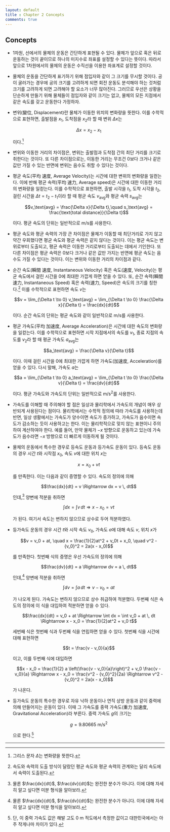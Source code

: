 ```yaml
---
layout: default
title : Chapter 2 Concepts
comments: true
---
```


## Concepts

- 1차원, 선에서의 물체의 운동은 간단하게 표현될 수 있다. 물체가 앞으로 혹은 뒤로 운동하는 것이 끝이므로 하나의 미지수로 좌표를 설정할 수 있다는 뜻이다. 따라서 앞으로 1차원에서의 물체의 운동은 수직선을 이용한 좌표계로 설정할 것이다.

- 물체의 운동을 간단하게 표기하기 위해 점입자와 같이 그 크기를 무시할 것이다. 공이 굴러가는 경우에 공의 크기를 고려하게 되면 회전 운동도 분석해야 하는 것처럼 크기를 고려하게 되면 고려해야 할 요소가 너무 많아진다. 그러므로 우선은 상황을 단순하게 만들기 위해 물체들이 점입자와 같이 크기는 없고, 물체의 모든 지점에서 같은 속도를 갖고 운동한다 가정하자.

- 변위(變位, Displacement)란 물체가 이동한 위치의 변화량을 뜻한다. 이를 수학적으로 표현하면, 출발점을 $x_1$, 도착점을 $x_2$라 할 때 변위 $\Delta x$는

    $$\Delta x = x_2 - x_1$$

    이다.[^1] 
    
- 변위와 이동한 거리의 차이점은, 변위는 출발점과 도착점 간의 최단 거리를 크기로 취한다는 것이다. 또 다른 차이점으로는, 이동한 거리는 무조건 0보다 크거나 같은 값만 가질 수 있는 반면에 변위는 음수도 취할 수 있다는 것이다.

- 평균 속도(平均 速度, Average Velocity)는 시간에 대한 변위의 변화량을 일컫는다. 이에 반해 평균 속력(平均 速力, Average speed)은 시간에 대한 이동한 거리의 변화량을 일컫는다. 이를 수학적으로 표현하면, 출발 시각을 $t_1$, 도착 시각을 $t_2$, 걸린 시간을 $\Delta t = t_2 - t_1$이라 할 때 평균 속도 $v_\text{avg}$와 평균 속력 $s_\text{avg}$는

    $$v_\text{avg} = \frac{\Delta x}{\Delta t},\quad s_\text{avg} = \frac{\text{total distance}}{\Delta t}$$

    이다. 평균 속도의 단위는 일반적으로 $\text{m}/\text{s}$를 사용한다.

- 평균 속도와 평균 속력의 가장 큰 차이점은 물체가 이동할 때 최단거리로 가지 않고 약간 우회했다면 평균 속도와 평균 속력은 같지 않다는 것이다. 이는 평균 속도는 변위로부터 도출되고, 평균 속력은 이동한 거리로부터 도출되는 데에서 기인한다. 또 다른 차이점은 평균 속력은 0보다 크거나 같은 값만 가지는 반면에 평균 속도는 음수도 가질 수 있다는 것이다. 이는 변위와 이동한 거리의 차이점과 같다. 

- 순간 속도(瞬間 速度, Instantaneous Velocity) 혹은 속도(速度, Velocity)는 평균 속도에서 걸린 시간을 0에 최대한 가깝게 하면 얻을 수 있다. 또, 순간 속력(瞬間 速力, Instantaneous Speed) 혹은 속력(速力, Speed)은 속도의 크기를 칭한다.[^2] 이를 수학적으로 표현하면 속도 $v$는

    $$v = \lim_{\Delta t \to 0} v_\text{avg} = \lim_{\Delta t \to 0} \frac{\Delta x}{\Delta t} = \frac{dx}{dt}$$

    이다. 순간 속도의 단위는 평균 속도와 같이 일반적으로 $\text{m}/\text{s}$를 사용한다. 

- 평균 가속도(平均 加速度, Average Acceleration)은 시간에 대한 속도의 변화량을 일컫는다. 이를 수학적으로 표현하면 시작 지점에서의 속도를 $v_1$, 종료 지점의 속도를 $v_2$라 할 때 평균 가속도 $a_\text{avg}$는

    $$a_\text{avg} = \frac{\Delta v}{\Delta t}$$

    이다. 이때 걸린 시간을 0에 최대한 가깝게 하면 가속도(加速度, Acceleration)를 얻을 수 있다. 다시 말해, 가속도 $a$는

    $$a = \lim_{\Delta t \to 0} a_\text{avg} = \lim_{\Delta t \to 0} \frac{\Delta v}{\Delta t} = \frac{dv}{dt}$$

    이다. 평균 가속도와 가속도의 단위는 일반적으로 $\text{m}/\text{s}^2$를 사용한다.

- 가속도를 이해할 때 주의해야 할 점은 일상과 물리학에서 가속도의 개념이 매우 상반되게 사용된다는 점이다. 물리학에서는 수학적 정의에 따라 가속도를 사용하는데 반면, 일상 생활에서는 가속도가 양수이면 속도가 증가하고, 가속도가 음수이면 속도가 감소하는 듯이 사용하고는 한다. 이는 물리학적으로 맞지 않는 표현이니 주의하여 계산하여야 한다. 예를 들어, 만약 물체가 $-x$ 방향으로 운동하고 있는데 가속도가 음수라면 $-x$ 방향으로 더 빠르게 이동하게 될 것이다.

- 물체의 운동에서 특수한 경우로 등속도 운동과 등가속도 운동이 있다. 등속도 운동의 경우 시간 $t$와 시작점 $x_0$, 속도 $v$에 대한 위치 $x$는

    $$x = x_0 + vt$$

    를 만족한다. 이는 다음과 같이 증명할 수 있다. 속도의 정의에 의해

    $$\frac{dx}{dt} = v \Rightarrow dx = v \, dt$$

    인데,[^3] 양변에 적분을 취하면

    $$\int dx = \int v \, dt \Rightarrow x - x_0 = vt$$

    가 된다. 여기서 속도는 변하지 않으므로 상수로 두어 적분하였다.
    
- 등가속도 운동의 경우 시간 $t$와 시작 속도 $v_0$, 가속도 $a$에 대해 속도 $v$, 위치 $x$가

    $$v = v_0 + at, \quad x = \frac{1}{2}at^2 + v_0t + x_0, \quad v^2 - {v_0}^2 = 2a(x - x_0)$$

    를 만족한다. 첫번째 식의 증명은 우선 가속도의 정의에 의해

    $$\frac{dv}{dt} = a \Rightarrow dv = a \, dt$$

    인데,[^3] 양변에 적분을 취하면

    $$\int dv = \int a \, dt \Rightarrow v - v_0 = at$$

    가 나오게 된다. 가속도는 변하지 않으므로 상수 취급하여 적분했다. 두번째 식은 속도의 정의에 이 식을 대입하여 적분하면 얻을 수 있다.

    $$\frac{dx}{dt} = v_0 + at \Rightarrow \int dx = \int v_0 + at \, dt \Rightarrow x - x_0 = \frac{1}{2}at^2 + v_0 t$$

    세번째 식은 첫번째 식과 두번째 식을 연립하면 얻을 수 있다. 첫번째 식을 시간에 대해 표현하면

    $$t = \frac{v - v_0}{a}$$

    이고, 이를 두번째 식에 대입하면

    $$x - x_0 = \frac{1}{2} a \left(\frac{v - v_0}{a}\right)^2 + v_0 \frac{v - v_0}{a} \Rightarrow x - x_0 = \frac{v^2 - {v_0}^2}{2a} \Rightarrow v^2 - {v_0}^2 = 2a(x - x_0)$$

    가 나온다.

- 등가속도 운동의 특수한 경우로 자유 낙하 운동이나 연직 상방 운동과 같이 중력에 의해 만들어지는 운동이 있다. 이때 그 가속도를 중력 가속도(重力 加速度, Gravitational Acceleration)라 부른다. 중력 가속도 $g$의 크기는

    $$g = 9.80665 \text{ m}/\text{s}^2$$

    으로 한다.[^4]

---

[^1]: 그리스 문자 $\Delta$는 변화량을 뜻한다.
[^2]: 속도와 속력의 도출 방식이 달랐던 평균 속도와 평균 속력의 관계와는 달리 속도에서 속력이 도출된다.
[^3]: 물론 $\frac{dx}{dt}$, $\frac{dv}{dt}$는 완전한 분수가 아니다. 이에 대해 자세히 알고 싶다면 미분 형식을 알아보라.
[^4]: 단, 이 중력 가속도 값은 해발 고도 $0 \text{ m}$ 적도에서 측정한 값이고 대한민국에서는 아주 작게나마 차이가 있다.